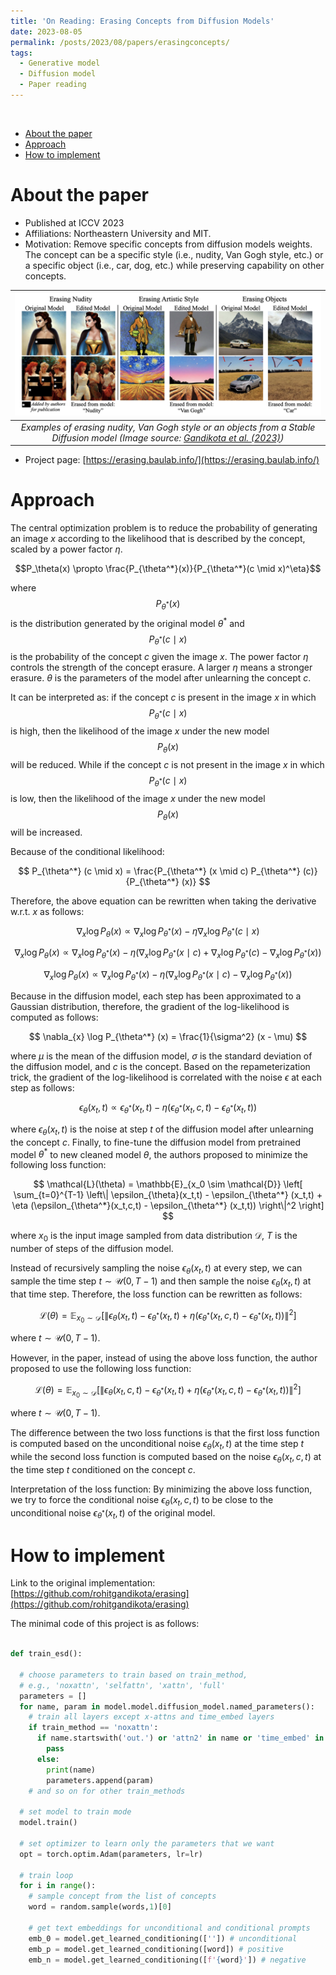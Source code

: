 ```yaml
---
title: 'On Reading: Erasing Concepts from Diffusion Models'
date: 2023-08-05
permalink: /posts/2023/08/papers/erasingconcepts/
tags:
  - Generative model
  - Diffusion model
  - Paper reading
---
```

<br>

- [About the paper](#about-the-paper)
- [Approach](#approach)
- [How to implement](#how-to-implement)

About the paper
=====

- Published at ICCV 2023
- Affiliations: Northeastern University and MIT.
- Motivation: Remove specific concepts from diffusion models weights. The concept can be a specific style (i.e., nudity, Van Gogh style, etc.) or a specific object (i.e., car, dog, etc.) while preserving capability on other concepts.

|![Examples](https://raw.githubusercontent.com/tuananhbui89/website_images/master/posts/erasing_concepts/examples.png)|
|:--:|
| *Examples of erasing nudity, Van Gogh style or an objects from a Stable Diffusion model (Image source: [Gandikota et al. (2023)](https://erasing.baulab.info/))* |

- Project page: [https://erasing.baulab.info/](https://erasing.baulab.info/)


Approach
=====

The central optimization problem is to reduce  the probability of generating an image $x$ according to the likelihood that is described by the concept, scaled by a power factor $\eta$.

$$P_\theta(x) \propto \frac{P_{\theta^*}(x)}{P_{\theta^*}(c \mid x)^\eta}$$

where $$P_{\theta^*}(x)$$ is the distribution generated by the original model $\theta^*$ and $$P_{\theta^*}(c \mid x)$$ is the probability of the concept $c$ given the image $x$. The power factor $\eta$ controls the strength of the concept erasure. A larger $\eta$ means a stronger erasure. $\theta$ is the parameters of the model after unlearning the concept $c$.

It can be interpreted as: if the concept $c$ is present in the image $x$ in which $$P_{\theta^*} (c \mid x)$$ is high, then the likelihood of the image $x$ under the new model $$P_{\theta} (x)$$ will be reduced.
While if the concept $c$ is not present in the image $x$ in which $$P_{\theta^*} (c \mid x)$$ is low, then the likelihood of the image $x$ under the new model $$P_{\theta} (x)$$ will be increased.

Because of the conditional likelihood:

$$ P_{\theta^*} (c \mid x) = \frac{P_{\theta^*} (x \mid c) P_{\theta^*} (c)}{P_{\theta^*} (x)} $$

Therefore, the above equation can be rewritten when taking the derivative w.r.t. $x$ as follows:

$$ \nabla_{x} \log P_{\theta} (x) \propto \nabla_{x} \log P_{\theta^*} (x) - \eta \nabla_{x} \log P_{\theta^*} (c \mid x) $$

$$ \nabla_{x} \log P_{\theta} (x) \propto \nabla_{x} \log P_{\theta^*} (x) - \eta (\nabla_{x} \log P_{\theta^*} (x \mid c) + \nabla_{x} \log P_{\theta^*} (c) - \nabla_{x} \log P_{\theta^*} (x)) $$

$$ \nabla_{x} \log P_{\theta} (x) \propto \nabla_{x} \log P_{\theta^*} (x) - \eta (\nabla_{x} \log P_{\theta^*} (x \mid c) - \nabla_{x} \log P_{\theta^*} (x)) $$

Because in the diffusion model, each step has been approximated to a Gaussian distribution, therefore, the gradient of the log-likelihood is computed as follows:

$$ \nabla_{x} \log P_{\theta^*} (x) = \frac{1}{\sigma^2} (x - \mu) $$

where $\mu$ is the mean of the diffusion model, $\sigma$ is the standard deviation of the diffusion model, and $c$ is the concept.
Based on the repameterization trick, the gradient of the log-likelihood is correlated with the noise $\epsilon$ at each step as follows:

$$ \epsilon_{\theta}(x_t,t) \propto \epsilon_{\theta^*} (x_t,t) - \eta (\epsilon_{\theta^*}(x_t,c,t) - \epsilon_{\theta^*} (x_t,t)) $$

where $\epsilon_{\theta}(x_t,t)$ is the noise at step $t$ of the diffusion model after unlearning the concept $c$.
Finally, to fine-tune the diffusion model from pretrained model $\theta^*$ to new cleaned model $\theta$, the authors proposed to minimize the following loss function:

$$ \mathcal{L}(\theta) = \mathbb{E}_{x_0 \sim \mathcal{D}} \left[ \sum_{t=0}^{T-1} \left\| \epsilon_{\theta}(x_t,t) - \epsilon_{\theta^*} (x_t,t) + \eta (\epsilon_{\theta^*}(x_t,c,t) - \epsilon_{\theta^*} (x_t,t)) \right\|^2 \right] $$

where $x_0$ is the input image sampled from data distribution $\mathcal{D}$, $T$ is the number of steps of the diffusion model.

Instead of recursively sampling the noise $\epsilon_{\theta}(x_t,t)$ at every step, we can sample the time step $t \sim \mathcal{U}(0, T-1)$ and then sample the noise $\epsilon_{\theta}(x_t,t)$ at that time step.
Therefore, the loss function can be rewritten as follows:

$$ \mathcal{L}(\theta) = \mathbb{E}_{x_0 \sim \mathcal{D}} \left[ \left\| \epsilon_{\theta}(x_t,t) - \epsilon_{\theta^*} (x_t,t) + \eta (\epsilon_{\theta^*}(x_t,c,t) - \epsilon_{\theta^*} (x_t,t)) \right\|^2 \right] $$

where $t \sim \mathcal{U}(0, T-1)$.

However, in the paper, instead of using the above loss function, the author proposed to use the following loss function:

$$ \mathcal{L}(\theta) = \mathbb{E}_{x_0 \sim \mathcal{D}} \left[  \left\| \epsilon_{\theta}(x_t,c,t) - \epsilon_{\theta^*} (x_t,t) + \eta (\epsilon_{\theta^*}(x_t,c,t) - \epsilon_{\theta^*} (x_t,t)) \right\|^2 \right] $$

where $t \sim \mathcal{U}(0, T-1)$.

The difference between the two loss functions is that the first loss function is computed based on the unconditional noise $\epsilon_{\theta}(x_t,t)$ at the time step $t$ while the second loss function is computed based on the noise $\epsilon_{\theta}(x_t,c,t)$ at the time step $t$ conditioned on the concept $c$.

Interpretation of the loss function: By minimizing the above loss function, we try to force the conditional noise $\epsilon_{\theta}(x_t,c,t)$ to be close to the unconditional noise $\epsilon_{\theta^*} (x_t,t)$ of the original model.

How to implement
=====

Link to the original implementation: [https://github.com/rohitgandikota/erasing](https://github.com/rohitgandikota/erasing)

The minimal code of this project is as follows:


```python

def train_esd():

  # choose parameters to train based on train_method, 
  # e.g., 'noxattn', 'selfattn', 'xattn', 'full'
  parameters = []
  for name, param in model.model.diffusion_model.named_parameters():
    # train all layers except x-attns and time_embed layers
    if train_method == 'noxattn':
      if name.startswith('out.') or 'attn2' in name or 'time_embed' in name:
        pass
      else:
        print(name)
        parameters.append(param)
    # and so on for other train_methods
  
  # set model to train mode
  model.train()

  # set optimizer to learn only the parameters that we want
  opt = torch.optim.Adam(parameters, lr=lr)

  # train loop
  for i in range():
    # sample concept from the list of concepts
    word = random.sample(words,1)[0]

    # get text embeddings for unconditional and conditional prompts
    emb_0 = model.get_learned_conditioning(['']) # unconditional
    emb_p = model.get_learned_conditioning([word]) # positive
    emb_n = model.get_learned_conditioning([f'{word}']) # negative

    





```

